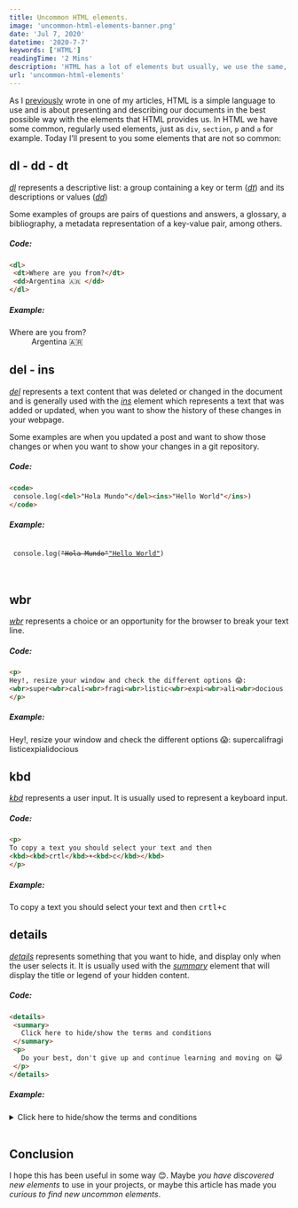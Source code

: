```yaml
---
title: Uncommon HTML elements.
image: 'uncommon-html-elements-banner.png'
date: 'Jul 7, 2020'
datetime: '2020-7-7'
keywords: ['HTML']
readingTime: '2 Mins'
description: 'HTML has a lot of elements but usually, we use the same, here you have a list of not so common elements.'
url: 'uncommon-html-elements'
---
```


As I [previously](https://fblind.github.io/blog/html-semantic) wrote in one of my articles, HTML is a simple language to use and is about presenting and describing our documents in the best possible way with the elements that HTML provides us.
In HTML we have some common, regularly used elements, just as `div`, `section`, `p` and `a` for example. Today I’ll present to you some elements that are not so common:

## dl - dd - dt
*[dl](https://html.spec.whatwg.org/multipage/grouping-content.html#the-dl-element)* represents a descriptive list: a group containing a key or term (*[dt](https://html.spec.whatwg.org/multipage/grouping-content.html#the-dt-element)*) and its descriptions or values (*[dd](https://html.spec.whatwg.org/multipage/grouping-content.html#the-dd-element)*)

Some examples of groups are pairs of questions and answers, a glossary, a bibliography, a metadata representation of a key-value pair, among others.

##### Code:
```html
<dl>
 <dt>Where are you from?</dt>
 <dd>Argentina 🇦🇷 </dd>
</dl>
```
##### Example:
<dl>
 <dt>Where are you from?</dt>
 <dd>Argentina 🇦🇷 </dd>
</dl>

## del - ins
*[del](https://html.spec.whatwg.org/multipage/edits.html#the-del-element)* represents a text content that was deleted or changed in the document and is generally used with the *[ins](https://html.spec.whatwg.org/multipage/edits.html#the-ins-element)* element which represents a text that was added or updated, when you want to show the history of these changes in your webpage.

Some examples are when you updated a post and want to show those changes or when you want to show your changes in a git repository.

##### Code:
```html
<code>
 console.log(<del>"Hola Mundo"</del><ins>"Hello World"</ins>)
</code>
```
##### Example:
<code>
 console.log(<del>"Hola Mundo"</del><ins>"Hello World"</ins>)
</code>
<br>
<br>

## wbr
*[wbr](https://html.spec.whatwg.org/multipage/text-level-semantics.html#the-wbr-element)* represents a choice or an opportunity for the browser to break your text line.

##### Code:
```html
<p>
Hey!, resize your window and check the different options 😱:
<wbr>super<wbr>cali<wbr>fragi<wbr>listic<wbr>expi<wbr>ali<wbr>docious
</p>
```
##### Example:
<p>
Hey!, resize your window and check the different options 😱:
<wbr>super<wbr>cali<wbr>fragi<wbr>listic<wbr>expi<wbr>ali<wbr>docious
</p>

## kbd
*[kbd](https://html.spec.whatwg.org/multipage/text-level-semantics.html#the-kbd-element)* represents a user input. It is usually used to represent a keyboard input.

##### Code:
```html
<p>
To copy a text you should select your text and then
<kbd><kbd>crtl</kbd>+<kbd>c</kbd></kbd>
</p>
```
##### Example:
<p>
To copy a text you should select your text and then
<kbd><kbd>crtl</kbd>+<kbd>c</kbd></kbd>
</p>

## details
*[details](https://html.spec.whatwg.org/multipage/interactive-elements.html#the-details-element)* represents something that you want to hide, and display only when the user selects it. It is usually used with the *[summary](https://html.spec.whatwg.org/multipage/interactive-elements.html#the-summary-element)* element that will display the title or legend of your hidden content.

##### Code:
```html
<details>
 <summary>
   Click here to hide/show the terms and conditions
 </summary>
 <p>
   Do your best, don't give up and continue learning and moving on 😺
 </p>
</details>
```
##### Example:
<details>
 <summary>
   Click here to hide/show the terms and conditions
 </summary>
 <p>
   Do your best, don't give up and continue learning and moving on 😺
 </p>
</details>

<br>

## Conclusion
I hope this has been useful in some way 😊. Maybe *you have discovered new elements* to use in your projects, or maybe this article has made you *curious to find new uncommon elements*.

